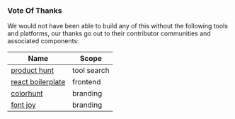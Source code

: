 ### Vote Of Thanks

We would not have been able to build any of this without the following tools and platforms, our thanks go out to their contributor communities and associated components:

| Name | Scope |
|------|-------|
| [product hunt](https://www.producthunt.com/) | tool search |
| [react boilerplate](https://www.reactboilerplate.com/) | frontend |
| [colorhunt](https://colorhunt.co/) | branding |
| [font joy](https://fontjoy.com) | branding |